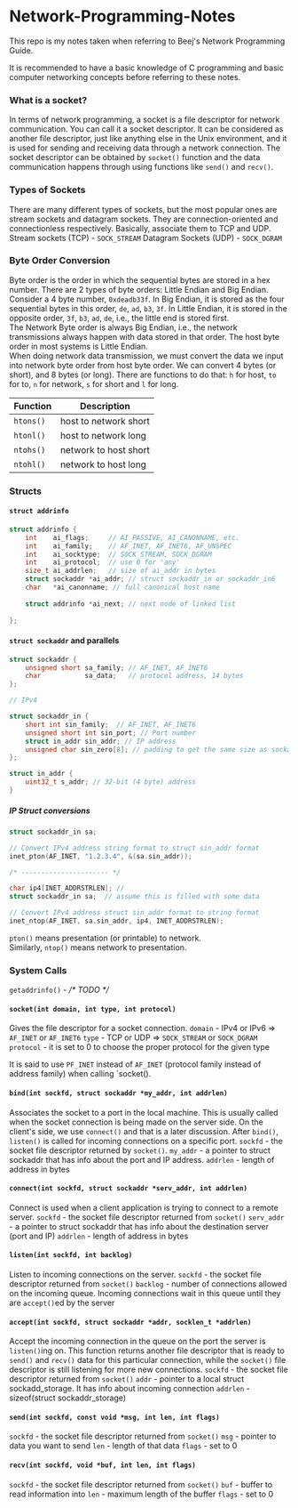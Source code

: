 # Network-Programming-Notes
This repo is my notes taken when referring to Beej's Network Programming Guide.

It is recommended to have a basic knowledge of C programming and basic computer networking concepts before referring to these notes.

### What is a socket?
In terms of network programming, a socket is a file descriptor for network communication.
You can call it a socket descriptor. It can be considered as another file descriptor, just like anything else in the Unix environment, and it is used for sending and receiving data through a network connection.
The socket descriptor can be obtained by `socket()` function and the data communication happens through using functions like `send()` and `recv()`.

### Types of Sockets
There are many different types of sockets, but the most popular ones are stream sockets and datagram sockets. They are connection-oriented and connectionless respectively. Basically, associate them to TCP and UDP.
Stream sockets (TCP) - `SOCK_STREAM`
Datagram Sockets (UDP) - `SOCK_DGRAM`

### Byte Order Conversion
Byte order is the order in which the sequential bytes are stored in a hex number. There are 2 types of byte orders: Little Endian and Big Endian. Consider a 4 byte number, `0xdeadb33f`. In Big Endian, it is stored as the four sequential bytes in this order, `de`, `ad`, `b3`, `3f`. In Little Endian, it is stored in the opposite order, `3f`, `b3`, `ad`, `de`, i.e., the little end is stored first. <br>
The Network Byte order is always Big Endian, i.e., the network transmissions always happen with data stored in that order.
The host byte order in most systems is Little Endian.<br>
When doing network data transmission, we must convert the data we input into network byte order from host byte order. We can convert 4 bytes (or short), and 8 bytes (or long).
There are functions to do that: `h` for host, `to` for to, `n` for network, `s` for short and `l` for long.

| Function  | Description           |
| --------- | --------------------- |
| `htons()` | host to network short |
| `htonl()` | host to network long  |
| `ntohs()` | network to host short |
| `ntohl()` | network to host long  |


### Structs
#### `struct addrinfo`
```C
struct addrinfo {
	int    ai_flags;     // AI_PASSIVE, AI_CANONNAME, etc.
	int    ai_family;    // AF_INET, AF_INET6, AF_UNSPEC
	int    ai_socktype;  // SOCK_STREAM, SOCK_DGRAM
	int    ai_protocol;  // use 0 for 'any'
	size_t ai_addrlen;   // size of ai_addr in bytes
	struct sockaddr *ai_addr; // struct sockaddr_in or sockaddr_in6
	char   *ai_canonname; // full canonical host name
	
	struct addrinfo *ai_next; // next node of linked list
	
};
```



#### `struct sockaddr` and parallels
```C
struct sockaddr {
	unsigned short sa_family; // AF_INET, AF_INET6
	char           sa_data;   // protocol address, 14 bytes
};
```

```C
// IPv4

struct sockaddr_in {
	short int sin_family;  // AF_INET, AF_INET6
	unsigned short int sin_port; // Port number
	struct in_addr sin_addr; // IP address
	unsigned char sin_zero[8]; // padding to get the same size as sockaddr
};

struct in_addr {
	uint32_t s_addr; // 32-bit (4 byte) address
}
```

##### IP Struct conversions
```C
struct sockaddr_in sa;

// Convert IPv4 address string format to struct sin_addr format
inet_pton(AF_INET, "1.2.3.4", &(sa.sin_addr)); 

/* ---------------------- */

char ip4[INET_ADDRSTRLEN]; // 
struct sockaddr_in sa;  // assume this is filled with some data

// Convert IPv4 address struct sin_addr format to string format
inet_ntop(AF_INET, sa.sin_addr, ip4, INET_ADDRSTRLEN);

```
`pton()` means presentation (or printable) to network.<br>
Similarly, `ntop()` means network to presentation.


### System Calls
`getaddrinfo()` - _/* TODO */_

#### `socket(int domain, int type, int protocol)` 
Gives the file descriptor for a socket connection. 
`domain` - IPv4 or IPv6 => `AF_INET` or `AF_INET6`
`type` - TCP or UDP => `SOCK_STREAM` or `SOCK_DGRAM`
`protocol` - it is set to 0 to choose the proper protocol for the given type

It is said to use `PF_INET` instead of `AF_INET` (protocol family instead of address family) when calling `socket().

#### `bind(int sockfd, struct sockaddr *my_addr, int addrlen)`
Associates the socket to a port in the local machine. This is usually called when the socket connection is being made on the server side. On the client's side, we use `connect()` and that is a later discussion. After `bind()`, `listen()` is called for incoming connections on a specific port.
`sockfd` - the socket file descriptor returned by `socket()`.
`my_addr` - a pointer to struct sockaddr that has info about the port and IP address.
`addrlen` - length of address in bytes

#### `connect(int sockfd, struct sockaddr *serv_addr, int addrlen)`
Connect is used when a client application is trying to connect to a remote server.
`sockfd` - the socket file descriptor returned from `socket()`
`serv_addr` - a pointer to struct sockaddr that has info about the destination server (port and IP)
`addrlen` - length of address in bytes

#### `listen(int sockfd, int backlog)`
Listen to incoming connections on the server.
`sockfd` - the socket file descriptor returned from `socket()`
`backlog` - number of connections allowed on the incoming queue. Incoming connections wait in this queue until they are `accept()`ed by the server

#### `accept(int sockfd, struct sockaddr *addr, socklen_t *addrlen)`
Accept the incoming connection in the queue on the port the server is `listen()`ing on.
This function returns another file descriptor that is ready to `send()` and `recv()` data for this particular connection, while the `socket()` file descriptor is still listening for more new connections.
`sockfd` - the socket file descriptor returned from `socket()`
`addr` - pointer to a local struct sockadd_storage. It has info about incoming connection
`addrlen` - sizeof(struct sockaddr_storage)

#### `send(int sockfd, const void *msg, int len, int flags)`
`sockfd` - the socket file descriptor returned from `socket()`
`msg` - pointer to data you want to send
`len` - length of that data
`flags` - set to 0

#### `recv(int sockfd, void *buf, int len, int flags)`
`sockfd` - the socket file descriptor returned from `socket()`
`buf` - buffer to read information into
`len` - maximum length of the buffer
`flags` - set to 0

